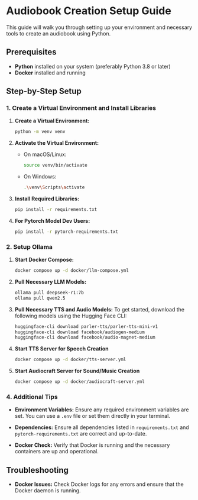 # Audiobook Creation Setup Guide

This guide will walk you through setting up your environment and necessary tools to create an audiobook using Python.

## Prerequisites

- **Python** installed on your system (preferably Python 3.8 or later)
- **Docker** installed and running

## Step-by-Step Setup

### 1. Create a Virtual Environment and Install Libraries

1. **Create a Virtual Environment:**
   ```sh
   python -m venv venv
   ```

2. **Activate the Virtual Environment:**
   - On macOS/Linux:
     ```sh
     source venv/bin/activate
     ```
   - On Windows:
     ```sh
     .\venv\Scripts\activate
     ```

3. **Install Required Libraries:**
   ```sh
   pip install -r requirements.txt
   ```

4. **For Pytorch Model Dev Users:**
   ```sh
   pip install -r pytorch-requirements.txt
   ```

### 2. Setup Ollama

1. **Start Docker Compose:**
   ```sh
   docker compose up -d docker/llm-compose.yml
   ```

2. **Pull Necessary LLM Models:**
   ```sh
   ollama pull deepseek-r1:7b
   ollama pull qwen2.5
   ```


3. **Pull Necessary TTS and Audio Models:**
   To get started, download the following models using the Hugging Face CLI:

   ```sh
   huggingface-cli download parler-tts/parler-tts-mini-v1
   huggingface-cli download facebook/audiogen-medium
   huggingface-cli download facebook/audio-magnet-medium
   ```
4. **Start TTS Server for Speech Creation**
   ```sh
   docker compose up -d docker/tts-server.yml
   ```

5. **Start Audiocraft Server for Sound/Music Creation**
   ```sh
   docker compose up -d docker/audiocraft-server.yml
   ```

### 4. Additional Tips

- **Environment Variables:**
  Ensure any required environment variables are set. You can use a `.env` file or set them directly in your terminal.

- **Dependencies:**
  Ensure all dependencies listed in `requirements.txt` and `pytorch-requirements.txt` are correct and up-to-date.

- **Docker Check:**
  Verify that Docker is running and the necessary containers are up and operational.

## Troubleshooting


- **Docker Issues:**
  Check Docker logs for any errors and ensure that the Docker daemon is running.


